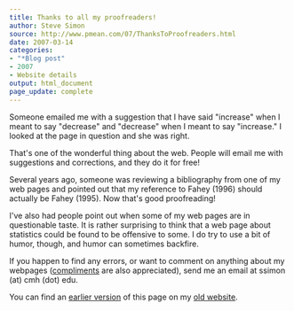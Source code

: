 ```yaml
---
title: Thanks to all my proofreaders!
author: Steve Simon
source: http://www.pmean.com/07/ThanksToProofreaders.html
date: 2007-03-14
categories:
- "*Blog post"
- 2007
- Website details
output: html_document
page_update: complete
---
```


Someone emailed me with a suggestion that I have said "increase" when I meant to say "decrease" and "decrease" when I meant to say "increase." I looked at the page in question and she was right.

That's one of the wonderful thing about the web. People will email me with suggestions and corrections, and they do it for free!

Several years ago, someone was reviewing a bibliography from one of my web pages and pointed out that my reference to Fahey (1996) should actually be Fahey (1995). Now that's good proofreading!

I've also had people point out when some of my web pages are in questionable taste. It is rather surprising to think that a web page about statistics could be found to be offensive to some. I do try to use a bit of humor, though, and humor can sometimes backfire.

If you happen to find any errors, or want to comment on anything about my webpages ([compliments][sim3] are also appreciated), send me an email at ssimon (at) cmh (dot) edu.

You can find an [earlier version][sim1] of this page on my [old website][sim2].

[sim1]: http://www.pmean.com/07/ThanksToProofreaders.html
[sim2]: http://www.pmean.com
[sim3]: http://www.pmean.com/04/compliments.html
